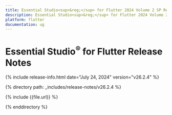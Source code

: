 ```yaml
---
title: Essential Studio<sup>&reg;</sup> for Flutter 2024 Volume 2 SP Release Release Notes  
description: Essential Studio<sup>&reg;</sup> for Flutter 2024 Volume 2 SP Release Release Notes  
platform: flutter
documentation: ug
---
```


# Essential Studio<sup>&reg;</sup> for Flutter Release Notes  

{% include release-info.html date="July 24, 2024" version="v26.2.4" %} 

{% directory path: _includes/release-notes/v26.2.4 %}

{% include {{file.url}} %}

{% enddirectory %}